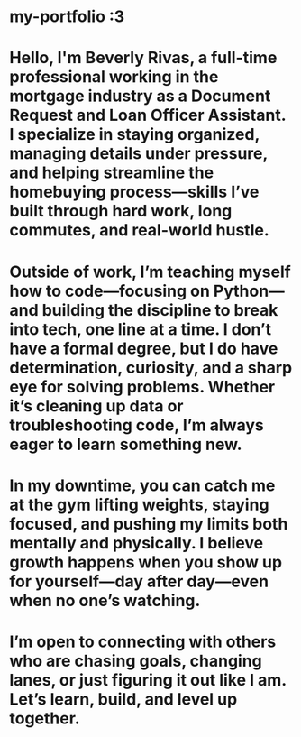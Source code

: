 # my-portfolio :3 

# Hello, I'm Beverly Rivas, a full-time professional working in the mortgage industry as a Document Request and Loan Officer Assistant. I specialize in staying organized, managing details under pressure, and helping streamline the homebuying process—skills I’ve built through hard work, long commutes, and real-world hustle.

# Outside of work, I’m teaching myself how to code—focusing on Python—and building the discipline to break into tech, one line at a time. I don’t have a formal degree, but I do have determination, curiosity, and a sharp eye for solving problems. Whether it’s cleaning up data or troubleshooting code, I’m always eager to learn something new.

# In my downtime, you can catch me at the gym lifting weights, staying focused, and pushing my limits both mentally and physically. I believe growth happens when you show up for yourself—day after day—even when no one’s watching.

# I’m open to connecting with others who are chasing goals, changing lanes, or just figuring it out like I am. Let’s learn, build, and level up together.
